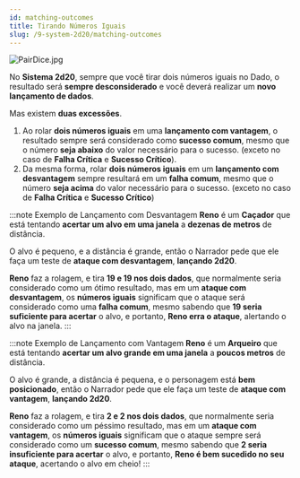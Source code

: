 ```yaml
---
id: matching-outcomes
title: Tirando Números Iguais
slug: /9-system-2d20/matching-outcomes
---
```


![PairDice.jpg](https://s3.us-west-2.amazonaws.com/fabulas-e-goblins-book/%5Cvscode%5Cff2b0ab3-36f1-4c29-a454-7097f3199724.jpg)

No **Sistema 2d20**, sempre que você tirar dois números iguais no Dado, o resultado será **sempre desconsiderado** e você deverá realizar um **novo lançamento de dados**.

Mas existem **duas excessões**.

1. Ao rolar **dois números iguais** em uma **lançamento com vantagem**, o resultado sempre será considerado como **sucesso comum**, mesmo que o número **seja abaixo** do valor necessário para o sucesso. (exceto no caso de **Falha Crítica** e **Sucesso Crítico**).
2. Da mesma forma, rolar **dois números iguais** em um **lançamento com desvantagem** sempre resultará em um **falha comum**, mesmo que o número **seja acima** do valor necessário para o sucesso. (exceto no caso de **Falha Crítica** e **Sucesso Crítico**)

:::note Exemplo de Lançamento com Desvantagem
**Reno** é um **Caçador** que está tentando **acertar um alvo em uma janela** a **dezenas de metros** de distância.

O alvo é pequeno, e a distância é grande, então o Narrador pede que ele faça um teste de **ataque com desvantagem**, **lançando 2d20**.

**Reno** faz a rolagem, e tira **19 e 19 nos dois dados**, que normalmente seria considerado como um ótimo resultado, mas em um **ataque com desvantagem**, os **números iguais** significam que o ataque será considerado como uma **falha comum**, mesmo sabendo que **19 seria suficiente para acertar** o alvo, e portanto, **Reno erra o ataque**, alertando o alvo na janela.
:::

:::note Exemplo de Lançamento com Vantagem
**Reno** é um **Arqueiro** que está tentando **acertar um alvo grande em uma janela** a **poucos metros** de distância.

O alvo é grande, a distância é pequena, e o personagem está **bem posicionado**, então o Narrador pede que ele faça um teste de **ataque com vantagem**, **lançando 2d20**.

**Reno** faz a rolagem, e tira **2 e 2 nos dois dados**, que normalmente seria considerado como um péssimo resultado, mas em um **ataque com vantagem**, os **números iguais** significam que o ataque sempre será considerado como um **sucesso comum**, mesmo sabendo que **2 seria insuficiente para acertar** o alvo, e portanto, **Reno é bem sucedido no seu ataque**, acertando o alvo em cheio!
:::

